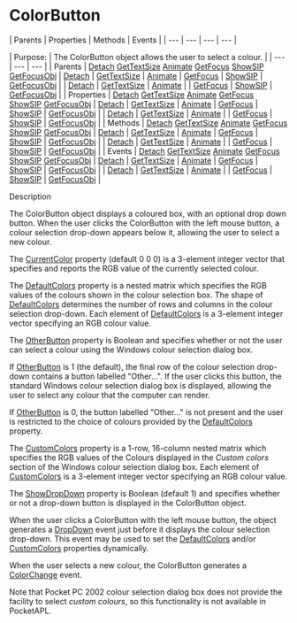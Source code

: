 




<h1 class="heading"><span class="name">ColorButton</span></h1>
| Parents | Properties | Methods | Events |
| --- | --- | --- | ---  |

| Purpose: | The ColorButton object allows the user to select a colour. |
| --- | --- | ---  |
| Parents | [Detach](../a-z/detach.md) [GetTextSize](../a-z/gettextsize.md) [Animate](../a-z/animate.md) [GetFocus](../a-z/getfocus.md) [ShowSIP](../a-z/showsip.md) [GetFocusObj](../a-z/getfocusobj.md) | [Detach](../a-z/detach.md) | [GetTextSize](../a-z/gettextsize.md) | [Animate](../a-z/animate.md) | [GetFocus](../a-z/getfocus.md) | [ShowSIP](../a-z/showsip.md) | [GetFocusObj](../a-z/getfocusobj.md) |
| [Detach](../a-z/detach.md) | [GetTextSize](../a-z/gettextsize.md) | [Animate](../a-z/animate.md) |
| [GetFocus](../a-z/getfocus.md) | [ShowSIP](../a-z/showsip.md) | [GetFocusObj](../a-z/getfocusobj.md) |
| Properties | [Detach](../a-z/detach.md) [GetTextSize](../a-z/gettextsize.md) [Animate](../a-z/animate.md) [GetFocus](../a-z/getfocus.md) [ShowSIP](../a-z/showsip.md) [GetFocusObj](../a-z/getfocusobj.md) | [Detach](../a-z/detach.md) | [GetTextSize](../a-z/gettextsize.md) | [Animate](../a-z/animate.md) | [GetFocus](../a-z/getfocus.md) | [ShowSIP](../a-z/showsip.md) | [GetFocusObj](../a-z/getfocusobj.md) |
| [Detach](../a-z/detach.md) | [GetTextSize](../a-z/gettextsize.md) | [Animate](../a-z/animate.md) |
| [GetFocus](../a-z/getfocus.md) | [ShowSIP](../a-z/showsip.md) | [GetFocusObj](../a-z/getfocusobj.md) |
| Methods | [Detach](../a-z/detach.md) [GetTextSize](../a-z/gettextsize.md) [Animate](../a-z/animate.md) [GetFocus](../a-z/getfocus.md) [ShowSIP](../a-z/showsip.md) [GetFocusObj](../a-z/getfocusobj.md) | [Detach](../a-z/detach.md) | [GetTextSize](../a-z/gettextsize.md) | [Animate](../a-z/animate.md) | [GetFocus](../a-z/getfocus.md) | [ShowSIP](../a-z/showsip.md) | [GetFocusObj](../a-z/getfocusobj.md) |
| [Detach](../a-z/detach.md) | [GetTextSize](../a-z/gettextsize.md) | [Animate](../a-z/animate.md) |
| [GetFocus](../a-z/getfocus.md) | [ShowSIP](../a-z/showsip.md) | [GetFocusObj](../a-z/getfocusobj.md) |
| Events | [Detach](../a-z/detach.md) [GetTextSize](../a-z/gettextsize.md) [Animate](../a-z/animate.md) [GetFocus](../a-z/getfocus.md) [ShowSIP](../a-z/showsip.md) [GetFocusObj](../a-z/getfocusobj.md) | [Detach](../a-z/detach.md) | [GetTextSize](../a-z/gettextsize.md) | [Animate](../a-z/animate.md) | [GetFocus](../a-z/getfocus.md) | [ShowSIP](../a-z/showsip.md) | [GetFocusObj](../a-z/getfocusobj.md) |
| [Detach](../a-z/detach.md) | [GetTextSize](../a-z/gettextsize.md) | [Animate](../a-z/animate.md) |
| [GetFocus](../a-z/getfocus.md) | [ShowSIP](../a-z/showsip.md) | [GetFocusObj](../a-z/getfocusobj.md) |


Description


The ColorButton object displays a coloured box, with an optional drop down button. When the user clicks the ColorButton with the left mouse button, a colour selection drop-down appears below it, allowing the user to select a new colour.



The [CurrentColor](../a-z/currentcolor.md) property (default 0 0 0) is a 3-element integer vector that specifies and reports the RGB value of the currently selected colour.


The [DefaultColors](../a-z/defaultcolors.md) property is a nested matrix which specifies the RGB values of the colours shown in the colour selection box. The shape of [DefaultColors](../a-z/defaultcolors.md) determines the number of rows and columns in the colour selection drop-down. Each element of [DefaultColors](../a-z/defaultcolors.md) is a 3-element integer vector specifying an RGB colour value.


The [OtherButton](../a-z/otherbutton.md) property is Boolean and specifies whether or not the user can select a colour using the Windows colour selection dialog box.


If [OtherButton](../a-z/otherbutton.md) is 1 (the default), the final row of the colour selection drop-down contains a button labelled "Other…". If the user clicks this button, the standard Windows colour selection dialog box is displayed, allowing the user to select any colour that the computer can render.


If [OtherButton](../a-z/otherbutton.md) is 0, the button labelled "Other…" is not present and the user is restricted to the choice of colours provided by the [DefaultColors](../a-z/defaultcolors.md) property.


The [CustomColors](../a-z/customcolors.md) property is a 1-row, 16-column nested matrix which specifies the RGB values of the Colours displayed in the *Custom colors* section of the Windows colour selection dialog box. Each element of [CustomColors](../a-z/customcolors.md) is a 3-element integer vector specifying an RGB colour value.


The [ShowDropDown](../a-z/showdropdown.md) property is Boolean (default 1) and specifies whether or not a drop-down button is displayed in the ColorButton object.


When the user clicks a ColorButton with the left mouse button, the object generates a [DropDown](../a-z/dropdown.md) event just before it displays the colour selection drop-down. This event may be used to set the [DefaultColors](../a-z/defaultcolors.md) and/or [CustomColors](../a-z/customcolors.md) properties dynamically.


When the user selects a new colour, the ColorButton generates a [ColorChange](../a-z/colorchange.md) event.


Note that Pocket PC 2002 colour selection dialog box does not provide the facility to select *custom colours*, so this functionality is not available in PocketAPL.


